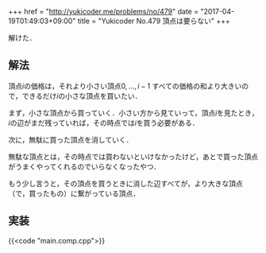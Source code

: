 +++
href = "http://yukicoder.me/problems/no/479"
date = "2017-04-19T01:49:03+09:00"
title = "Yukicoder No.479 頂点は要らない"
+++


<!--more-->

解けた．


## 解法

頂点$i$の価格は，それより小さい頂点$0, ..., i-1$ すべての価格の和より大きいので，できるだけ$i$の小さな頂点を買いたい．

まず，小さな頂点から買っていく．小さい方から見ていって，頂点$i$を見たとき，$i$の辺がまだ残っていれば，その時点では$i$を買う必要がある．

次に，無駄に買った頂点を消していく．

無駄な頂点とは，その時点では買わないといけなかったけど，あとで買った頂点がうまくやってくれるのでいらなくなったやつ．

もう少し言うと，その頂点を買うときに消した辺すべてが，より大きな頂点（で，買ったもの）に繋がっている頂点．

## 実装

{{<code "main.comp.cpp">}}